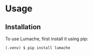 # Usage

## Installation

To use Lumache, first install it using pip:

```console
(.venv) $ pip install lumache
```
